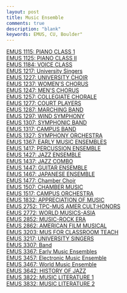 ```yaml
---
layout: post
title: Music Ensemble
comments: true
description: "blank"
keywords: EMUS, CU, Boulder"
---
```

<body>
	<div><a href="../pages/EMUS-1115">EMUS 1115: PIANO CLASS 1</a></div>
	<div><a href="../pages/EMUS-1125">EMUS 1125: PIANO CLASS II</a></div>
	<div><a href="../pages/EMUS-1184">EMUS 1184: VOICE CLASS</a></div>
	<div><a href="../pages/EMUS-1217">EMUS 1217: University Singers</a></div>
	<div><a href="../pages/EMUS-1227">EMUS 1227: UNIVERSITY CHOIR</a></div>
	<div><a href="../pages/EMUS-1237">EMUS 1237: WOMEN'S CHORUS</a></div>
	<div><a href="../pages/EMUS-1247">EMUS 1247: MEN'S CHORUS</a></div>
	<div><a href="../pages/EMUS-1257">EMUS 1257: COLLEGIATE CHORALE</a></div>
	<div><a href="../pages/EMUS-1277">EMUS 1277: COURT PLAYERS</a></div>
	<div><a href="../pages/EMUS-1287">EMUS 1287: MARCHING BAND</a></div>
	<div><a href="../pages/EMUS-1297">EMUS 1297: WIND SYMPHONY</a></div>
	<div><a href="../pages/EMUS-1307">EMUS 1307: SYMPHONIC BAND</a></div>
	<div><a href="../pages/EMUS-1317">EMUS 1317: CAMPUS BAND</a></div>
	<div><a href="../pages/EMUS-1327">EMUS 1327: SYMPHONY ORCHESTRA</a></div>
	<div><a href="../pages/EMUS-1367">EMUS 1367: EARLY MUSIC ENSEMBLES</a></div>
	<div><a href="../pages/EMUS-1417">EMUS 1417: PERCUSSION ENSEMBLE</a></div>
	<div><a href="../pages/EMUS-1427">EMUS 1427: JAZZ ENSEMBLE</a></div>
	<div><a href="../pages/EMUS-1437">EMUS 1437: JAZZ COMBO</a></div>
	<div><a href="../pages/EMUS-1447">EMUS 1447: GUITAR ENSEMBLE</a></div>
	<div><a href="../pages/EMUS-1467">EMUS 1467: JAPANESE ENSEMBLE</a></div>
	<div><a href="../pages/EMUS-1477">EMUS 1477: Chamber Choir</a></div>
	<div><a href="../pages/EMUS-1507">EMUS 1507: CHAMBER MUSIC</a></div>
	<div><a href="../pages/EMUS-1517">EMUS 1517: CAMPUS ORCHESTRA</a></div>
	<div><a href="../pages/EMUS-1832">EMUS 1832: APPRECIATION OF MUSIC</a></div>
	<div><a href="../pages/EMUS-2752">EMUS 2752: TPC-MUS AMER CULT:HONORS</a></div>
	<div><a href="../pages/EMUS-2772">EMUS 2772: WORLD MUSICS-ASIA</a></div>
	<div><a href="../pages/EMUS-2852">EMUS 2852: MUSIC-ROCK ERA</a></div>
	<div><a href="../pages/EMUS-2862">EMUS 2862: AMERICAN FILM MUSICAL</a></div>
	<div><a href="../pages/EMUS-3203">EMUS 3203: MUS FOR CLASSROOM TEACH</a></div>
	<div><a href="../pages/EMUS-3217">EMUS 3217: UNIVERSITY SINGERS</a></div>
	<div><a href="../pages/EMUS-3307">EMUS 3307: Band</a></div>
	<div><a href="../pages/EMUS-3367">EMUS 3367: Early Music Ensembles</a></div>
	<div><a href="../pages/EMUS-3457">EMUS 3457: Electronic Music Ensemble</a></div>
	<div><a href="../pages/EMUS-3467">EMUS 3467: World Music Ensemble</a></div>
	<div><a href="../pages/EMUS-3642">EMUS 3642: HISTORY OF JAZZ</a></div>
	<div><a href="../pages/EMUS-3822">EMUS 3822: MUSIC LITERATURE 1</a></div>
	<div><a href="../pages/EMUS-3832">EMUS 3832: MUSIC LITERATURE 2</a></div>
</body>